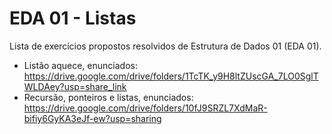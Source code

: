 # EDA 01 - Listas
Lista de exercícios propostos resolvidos de Estrutura de Dados 01 (EDA 01). 
- Listão aquece, enunciados: https://drive.google.com/drive/folders/1TcTK_y9H8ltZUscGA_7LO0SglTWLDAey?usp=share_link
- Recursão, ponteiros e listas, enunciados: https://drive.google.com/drive/folders/10fJ9SRZL7XdMaR-bifiy6GyKA3eJf-ew?usp=sharing
